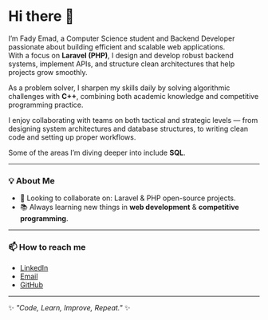 # Hi there 👋

I’m Fady Emad, a Computer Science student and Backend Developer passionate about building efficient and scalable web applications.  
With a focus on **Laravel (PHP)**, I design and develop robust backend systems, implement APIs, and structure clean architectures that help projects grow smoothly.  

As a problem solver, I sharpen my skills daily by solving algorithmic challenges with **C++**, combining both academic knowledge and competitive programming practice.  

I enjoy collaborating with teams on both tactical and strategic levels — from designing system architectures and database structures, to writing clean code and setting up proper workflows.  

Some of the areas I’m diving deeper into include **SQL**. 

---

### 💡 About Me
- 👯 Looking to collaborate on: Laravel & PHP open-source projects.  
- 📚 Always learning new things in **web development** & **competitive programming**.    
---

### 📫 How to reach me
- [LinkedIn](https://www.linkedin.com)  
- [Email](mailto:your-email@example.com)  
- [GitHub](https://github.com/FADI3ad)  

---
✨ *"Code, Learn, Improve, Repeat."* ✨


